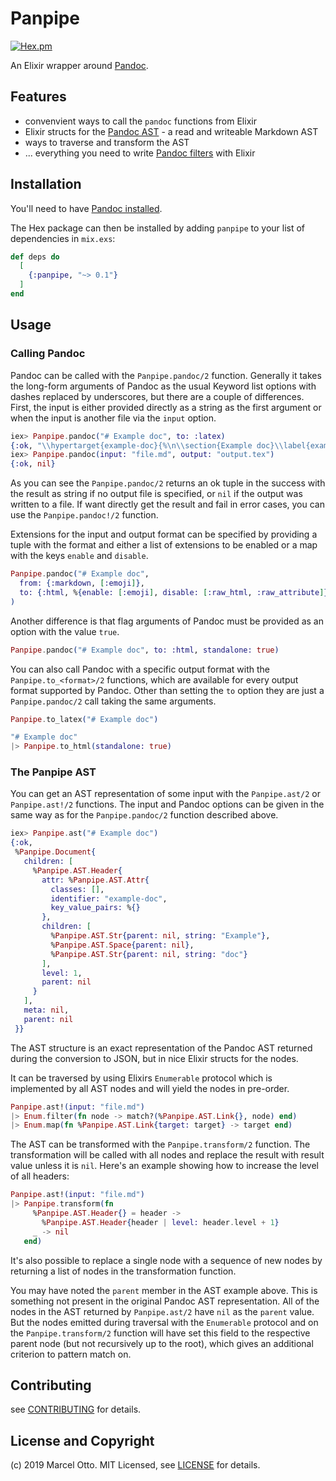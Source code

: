 # Panpipe

[![Hex.pm](https://img.shields.io/hexpm/v/panpipe.svg?style=flat-square)](https://hex.pm/packages/panpipe)


An Elixir wrapper around [Pandoc].


## Features

- convenvient ways to call the `pandoc` functions from Elixir
- Elixir structs for the [Pandoc AST] - a read and writeable Markdown AST
- ways to traverse and transform the AST
- ... everything you need to write [Pandoc filters] with Elixir


## Installation

You'll need to have [Pandoc installed](https://pandoc.org/installing.html). 

The Hex package can then be installed by adding `panpipe` to your list of dependencies in `mix.exs`:

```elixir
def deps do
  [
    {:panpipe, "~> 0.1"}
  ]
end
```


## Usage

### Calling Pandoc

Pandoc can be called with the `Panpipe.pandoc/2` function. Generally it takes the long-form arguments of Pandoc as the usual Keyword list options with dashes replaced by underscores, but there are a couple of differences. First, the input is either provided directly as a string as the first argument or when the input is another file via the `input` option.

```elixir
iex> Panpipe.pandoc("# Example doc", to: :latex)
{:ok, "\\hypertarget{example-doc}{%\n\\section{Example doc}\\label{example-doc}}\n"}
iex> Panpipe.pandoc(input: "file.md", output: "output.tex")
{:ok, nil}
```

As you can see the `Panpipe.pandoc/2` returns an ok tuple in the success with the result as string if no output file is specified, or `nil` if the output was written to a file. If want directly get the result and fail in error cases, you can use the `Panpipe.pandoc!/2` function.

Extensions for the input and output format can be specified by providing a tuple with the format and either a list of extensions to be enabled or a map with the keys `enable` and `disable`.

``` elixir
Panpipe.pandoc("# Example doc", 
  from: {:markdown, [:emoji]}, 
  to: {:html, %{enable: [:emoji], disable: [:raw_html, :raw_attribute]}}
)
```

Another difference is that flag arguments of Pandoc must be provided as an option with the value `true`.

```elixir
Panpipe.pandoc("# Example doc", to: :html, standalone: true)
```

You can also call Pandoc with a specific output format with the `Panpipe.to_<format>/2` functions, which are available for every output format supported by Pandoc. Other than setting the `to` option they are just a `Panpipe.pandoc/2` call taking the same arguments.

```elixir
Panpipe.to_latex("# Example doc")

"# Example doc"
|> Panpipe.to_html(standalone: true)
```



### The Panpipe AST

You can get an AST representation of some input with the `Panpipe.ast/2` or `Panpipe.ast!/2` functions. The input and Pandoc options can be given in the same way as for the `Panpipe.pandoc/2` function described above. 

```elixir
iex> Panpipe.ast("# Example doc")
{:ok,
 %Panpipe.Document{
   children: [
     %Panpipe.AST.Header{
       attr: %Panpipe.AST.Attr{
         classes: [],
         identifier: "example-doc",
         key_value_pairs: %{}
       },
       children: [
         %Panpipe.AST.Str{parent: nil, string: "Example"},
         %Panpipe.AST.Space{parent: nil},
         %Panpipe.AST.Str{parent: nil, string: "doc"}
       ],
       level: 1,
       parent: nil
     }
   ],
   meta: nil,
   parent: nil
 }}
```

The AST structure is an exact representation of the Pandoc AST returned during the conversion to JSON, but in nice Elixir structs for the nodes. 

It can be traversed by using Elixirs `Enumerable` protocol which is implemented by all AST nodes and will yield the nodes in pre-order.

```elixir
Panpipe.ast!(input: "file.md")
|> Enum.filter(fn node -> match?(%Panpipe.AST.Link{}, node) end)
|> Enum.map(fn %Panpipe.AST.Link{target: target} -> target end)
```

The AST can be transformed with the `Panpipe.transform/2` function. The transformation will be called with all nodes and replace the result with result value unless it is `nil`. Here's an example showing how to increase the level of all headers:

```elixir
Panpipe.ast!(input: "file.md")
|> Panpipe.transform(fn 
     %Panpipe.AST.Header{} = header ->
       %Panpipe.AST.Header{header | level: header.level + 1}
     _ -> nil
   end)
```

It's also possible to replace a single node with a sequence of new nodes by returning a list of nodes in the transformation function.

You may have noted the `parent` member in the AST example above. This is something not present in the original Pandoc AST representation. All of the nodes in the AST returned by `Panpipe.ast/2` have `nil` as the `parent` value. But the nodes emitted during traversal with the `Enumerable` protocol and on the `Panpipe.transform/2` function will have set this field to the respective parent node (but not recursively up to the root), which gives an additional criterion to pattern match on.


## Contributing

see [CONTRIBUTING](CONTRIBUTING.md) for details.



## License and Copyright

(c) 2019 Marcel Otto. MIT Licensed, see [LICENSE](LICENSE.md) for details.


[Pandoc]:           https://pandoc.org/
[Pandoc filters]:   https://pandoc.org/filters.html
[Pandoc AST]:       http://hackage.haskell.org/package/pandoc-types/docs/Text-Pandoc-Definition.html
